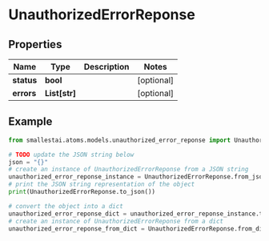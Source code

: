 # UnauthorizedErrorReponse


## Properties

Name | Type | Description | Notes
------------ | ------------- | ------------- | -------------
**status** | **bool** |  | [optional] 
**errors** | **List[str]** |  | [optional] 

## Example

```python
from smallestai.atoms.models.unauthorized_error_reponse import UnauthorizedErrorReponse

# TODO update the JSON string below
json = "{}"
# create an instance of UnauthorizedErrorReponse from a JSON string
unauthorized_error_reponse_instance = UnauthorizedErrorReponse.from_json(json)
# print the JSON string representation of the object
print(UnauthorizedErrorReponse.to_json())

# convert the object into a dict
unauthorized_error_reponse_dict = unauthorized_error_reponse_instance.to_dict()
# create an instance of UnauthorizedErrorReponse from a dict
unauthorized_error_reponse_from_dict = UnauthorizedErrorReponse.from_dict(unauthorized_error_reponse_dict)
```



